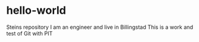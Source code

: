# hello-world
Steins repository
I am an engineer and live in Billingstad
This is a work and test of Git with PIT
